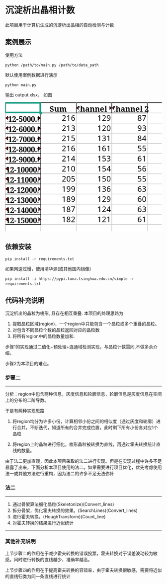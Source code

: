 # 沉淀析出晶相计数

此项目用于计算机生成的沉淀析出晶相的自动检测与计数

## 案例展示

使用方法
```shell
python /path/to/main.py /path/to/data_path
```

默认使用案例数据进行演示

``` shell
python main.py
```

输出 output.xlsx， 如图

![image-20231103195946360](attachments/image-20231103195946360.png)

## 依赖安装

```shell
pip install -r requirements.txt 
```

如果网速过慢，使用清华源(或其他国内镜像)

``` shell
pip install -i https://pypi.tuna.tsinghua.edu.cn/simple -r requirements.txt
```

## 代码补充说明

沉淀析出的晶粒为梭形, 且存在相互重叠.
本项目的处理思路为

1. 提取晶粒区域(region)，一个region中只能包含一个晶粒或多个重叠的晶粒。
2. 对包含不同晶粒个数的晶粒返回对应的晶粒数
3. 将所有region中的晶粒数量加和.

步骤1的实现通过二值化+预处理+连通域检测实现，与晶粒计数雷同,不做多余介绍。

步骤2为本项目的难点。

### 步骤二

---

分析：region中包含两种信息，灰度信息和轮廓信息，轮廓信息是灰度信息在空间上的分布的二阶导数。

于是有两种实现思路

1. 将region均分为许多小份，计算相邻小份之间的相似度（通过灰度和轮廓）进行合并，不断迭代，知道所有的合并完成位置，此时剩下所有小份各对应1个晶粒

2. 将region上的晶粒进行细化，梭形晶粒被转换为直线，再通过霍夫转换统计直线的数量。

由于法二更加直观，因此本项目采取的法二进行实现。但是在实现过程中许多不足暴露了出来，下面分析本项目使用的法二。如果需要进行项目优化，优先考虑使用法一或其他方法进行重构，因为法二的许多不足无法弥补

### 法二

---

1. 通过骨架算法细化晶粒(Skeletonize)(Convert_lines)
2. 拆分骨架，优化霍夫转换的效果。(SearchLines)(Convert_lines)
3. 进行霍夫转换。(HoughTransform)(Count_line)
4. 对霍夫转换的结果进行近似统计

---

### 其他补充说明

上节步骤二的作用在于减少霍夫转换的错误投票，霍夫转换对于误差波动较为敏感。同时进行转换的直线越少，准确率越高。

上节步骤四的作用在于提高霍夫转换的容错率，由于霍夫转换很敏感，需要将近似的直线归类为同一条直线进行统计



